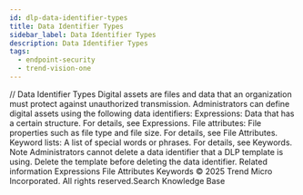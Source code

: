 ```yaml
---
id: dlp-data-identifier-types
title: Data Identifier Types
sidebar_label: Data Identifier Types
description: Data Identifier Types
tags:
  - endpoint-security
  - trend-vision-one
---
```


/*<![CDATA[*/ $('#title').html($('meta[name=map-description]').attr('content')); /*]]>*/ Data Identifier Types Digital assets are files and data that an organization must protect against unauthorized transmission. Administrators can define digital assets using the following data identifiers: Expressions: Data that has a certain structure. For details, see Expressions. File attributes: File properties such as file type and file size. For details, see File Attributes. Keyword lists: A list of special words or phrases. For details, see Keywords. Note Administrators cannot delete a data identifier that a DLP template is using. Delete the template before deleting the data identifier. Related information Expressions File Attributes Keywords © 2025 Trend Micro Incorporated. All rights reserved.Search Knowledge Base